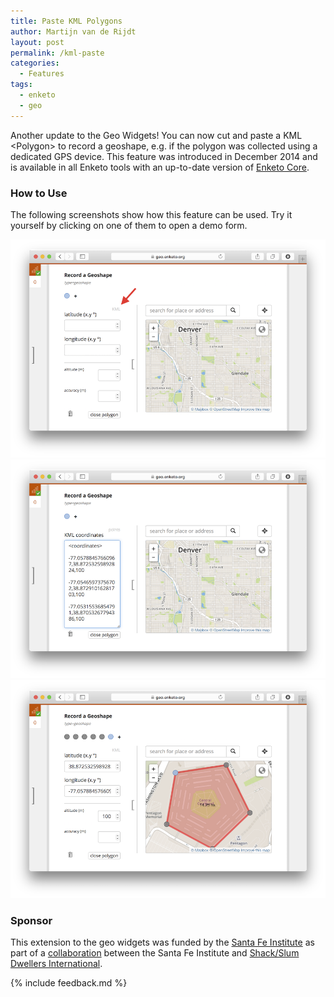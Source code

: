 ```yaml
---
title: Paste KML Polygons
author: Martijn van de Rijdt
layout: post
permalink: /kml-paste
categories:
  - Features
tags:
  - enketo
  - geo
---
```


Another update to the Geo Widgets! You can now cut and paste a KML <Polygon\> to record a geoshape, e.g. if the polygon was collected using a dedicated GPS device. This feature was introduced in December 2014 and is available in all Enketo tools with an up-to-date version of [Enketo Core](https://github.com/enketo/enketo-core). 

### How to Use

The following screenshots show how this feature can be used. Try it yourself by clicking on one of them to open a demo form.

[![KML Paste Screenshot - step 1](../files/2015/02/kml1.png "KML Paste Screenshot - step 1")](https://geo.enketo.org/webform)
[![KML Paste Screenshot - step 3](../files/2015/02/kml3.png "KML Paste Screenshot - step 3")](https://geo.enketo.org/webform)
[![KML Paste Screenshot - step 4](../files/2015/02/kml4.png "KML Paste Screenshot - step 4")](https://geo.enketo.org/webform)

### Sponsor

This extension to the geo widgets was funded by the [Santa Fe Institute](http://www.santafe.edu) as part of a [collaboration](http://www.santafe.edu/news/item/gates-slums-announce/) between the Santa Fe Institute and [Shack/Slum Dwellers International](http://www.sdinet.org/). 

{% include feedback.md %}
